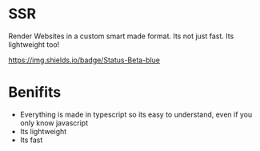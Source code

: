 # SSR

Render Websites in a custom smart made format. Its not just fast. Its lightweight too!

https://img.shields.io/badge/Status-Beta-blue

# Benifits

- Everything is made in typescript so its easy to understand, even if you only know javascript
- Its lightweight
- Its fast
